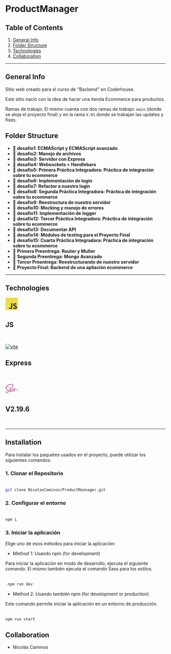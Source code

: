 # ProductManager

## Table of Contents

1. [General Info](#general-info)
2. [Folder Structure](#folder-structure)
3. [Technologies](#technologies)
4. [Collaboration](#collaboration)

---

## General Info

Sitio web creado para el curso de "Backend" en Coderhouse.

Este sitio nació con la idea de hacer una tienda Ecommerce para productos.

Ramas de trabajo: El mismo cuenta con dos ramas de trabajo: `main` (donde se aloja el proyecto final) y en la rama `V.01` donde se trabajan las updates y fixes.

## Folder Structure


- 📁 **desafio1: ECMAScript y ECMAScript avanzado**
- 📁 **desafio2: Manejo de archivos**
- 📁 **desafio3: Servidor con Express**
- 📁 **desafio4: Websockets + Handlebars**
- 📁 **desafio5: Primera Práctica Integradora: Práctica de integración sobre tu ecommerce**
- 📁 **desafio6: Implementación de login**
- 📁 **desafio7: Refactor a nuestro login**
- 📁 **desafio8: Segunda Práctica Integradora: Práctica de integración sobre tu ecommerce**
- 📁 **desafio9: Reestructura de nuestro servidor**
- 📁 **desafio10: Mocking y manejo de errores**
- 📁 **desafio11: Implementación de logger**
- 📁 **desafio12: Tercer Práctica Integradora: Práctica de integración sobre tu ecommerce**
- 📁 **desafio13: Documentar API**
- 📁 **desafio14: Módulos de testing para el Proyecto Final**
- 📁 **desafio15: Cuarta Práctica Integradora: Práctica de integración sobre tu ecommerce**
- 📁 **Primera Preentrega: Router y Multer**
- 📁 **Segunda Preentrega: Mongo Avanzado**
- 📁 **Tercer Preentrega: Reestructurando de nuestro servidor**
- 📁 **Proyecto Final: Backend de una apliación ecommerce**


---

## Technologies

<a href="https://developer.mozilla.org/en-US/docs/Web/JavaScript" target="_blank" rel="noreferrer"> <img src="https://raw.githubusercontent.com/devicons/devicon/master/icons/javascript/javascript-original.svg" alt="javascript" width="40" height="40"/> </a> <h2>JS </h2>

</br>

<a href="https://expressjs.com/es/" target="_blank" rel="noreferrer"> <img src="https://geekflare.com/wp-content/uploads/2023/01/expressjs.png" alt="vite" width="190" height="40"/> </a> <h2>Express</h2>
</br>

<a href="https://sass-lang.com" target="_blank" rel="noreferrer"> <img src="https://raw.githubusercontent.com/devicons/devicon/master/icons/sass/sass-original.svg" alt="sass" width="40" height="40"/> </a> <h2>V2.19.6</h2></p>
</br>

---


## Installation

Para instalar los paquetes usados en el proyecto, puede utilizar los siguientes comandos:

### 1. Clonar el Repositorio

```bash

git clone NicolasCaminos/ProductMannager.git

```

### 2. Configurar el entorno

```bash

npm i

```

### 3. Iniciar la aplicación

Elige uno de esos métodos para iniciar la aplicación:

- Method 1: Usando npm (for development)

Para iniciar la aplicación en modo de desarrollo, ejecuta el siguiente comando. El mismo también ejecuta el comando Sass para los estilos.

```bash

 npm run dev

```


- Method 2: Usando también npm (for development or production)

Este comando permite iniciar la aplicación en un entorno de producción.

```bash

npm run start
```


## Collaboration

- Nicolás Caminos
